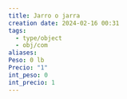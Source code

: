 ```yaml
---
title: Jarro o jarra
creation date: 2024-02-16 00:31
tags:
  - type/object
  - obj/com
aliases: 
Peso: 0 lb
Precio: "1"
int_peso: 0
int_precio: 1
---
```


